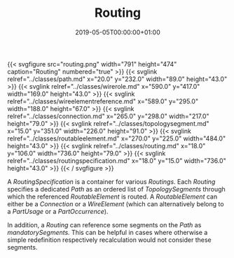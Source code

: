 ﻿---
title: Routing
toc: false
type: specs
date: "2019-05-05T00:00:00+01:00"
draft: false
menu:
  vec120:
    identifier: topology-and-geometry/routing    
    parent: topology-and-geometry
    weight: 1005010 

# Prev/next pager order (if `docs_section_pager` enabled in `params.toml`)
weight: 1005010
---
{{< svgfigure src="routing.png" width="791" height="474" caption="Routing" numbered="true" >}}
  {{< svglink relref="../classes/path.md" x="20.0" y="232.0" width="89.0" height="43.0" >}}
  {{< svglink relref="../classes/wirerole.md" x="590.0" y="417.0" width="169.0" height="43.0" >}}
  {{< svglink relref="../classes/wireelementreference.md" x="589.0" y="295.0" width="188.0" height="67.0" >}}
  {{< svglink relref="../classes/connection.md" x="265.0" y="298.0" width="217.0" height="79.0" >}}
  {{< svglink relref="../classes/topologysegment.md" x="15.0" y="351.0" width="226.0" height="91.0" >}}
  {{< svglink relref="../classes/routableelement.md" x="270.0" y="225.0" width="484.0" height="43.0" >}}
  {{< svglink relref="../classes/routing.md" x="18.0" y="106.0" width="736.0" height="79.0" >}}
  {{< svglink relref="../classes/routingspecification.md" x="18.0" y="15.0" width="736.0" height="43.0" >}}
{{< / svgfigure >}}
<html>   <head>     </head>   <body>     <p> A <i>RoutingSpecification</i> is a container for various <i>Routings</i>. Each <i>Routing</i> specifies a dedicated <i>Path</i> as an ordered list of <i>TopologySegments</i> through which the referenced <i>RoutableElement</i> is routed. A <i>RoutableElement</i> can either be a <i>Connection</i> or a <i>WireElement </i>(which can alternatively belong to a <i>PartUsage</i> or a <i>PartOccurrence</i>).      </p>      <p> In addition, a <i>Routing</i> can reference some segments on the <i>Path</i> as <i>mandatorySegments. </i>This can be helpful in cases where otherwise a simple redefinition respectively recalculation would not consider these segments.      </p>    </body> </html> 
